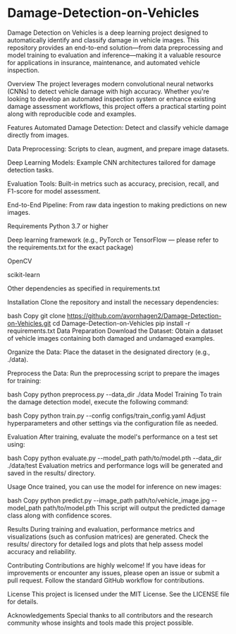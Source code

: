 # Damage-Detection-on-Vehicles
Damage Detection on Vehicles is a deep learning project designed to automatically identify and classify damage in vehicle images. This repository provides an end-to-end solution—from data preprocessing and model training to evaluation and inference—making it a valuable resource for applications in insurance, maintenance, and automated vehicle inspection.

Overview
The project leverages modern convolutional neural networks (CNNs) to detect vehicle damage with high accuracy. Whether you're looking to develop an automated inspection system or enhance existing damage assessment workflows, this project offers a practical starting point along with reproducible code and examples.

Features
Automated Damage Detection: Detect and classify vehicle damage directly from images.

Data Preprocessing: Scripts to clean, augment, and prepare image datasets.

Deep Learning Models: Example CNN architectures tailored for damage detection tasks.

Evaluation Tools: Built-in metrics such as accuracy, precision, recall, and F1-score for model assessment.

End-to-End Pipeline: From raw data ingestion to making predictions on new images.

Requirements
Python 3.7 or higher

Deep learning framework (e.g., PyTorch or TensorFlow — please refer to the requirements.txt for the exact package)

OpenCV

scikit-learn

Other dependencies as specified in requirements.txt

Installation
Clone the repository and install the necessary dependencies:

bash
Copy
git clone https://github.com/avornhagen2/Damage-Detection-on-Vehicles.git
cd Damage-Detection-on-Vehicles
pip install -r requirements.txt
Data Preparation
Download the Dataset:
Obtain a dataset of vehicle images containing both damaged and undamaged examples.

Organize the Data:
Place the dataset in the designated directory (e.g., ./data).

Preprocess the Data:
Run the preprocessing script to prepare the images for training:

bash
Copy
python preprocess.py --data_dir ./data
Model Training
To train the damage detection model, execute the following command:

bash
Copy
python train.py --config configs/train_config.yaml
Adjust hyperparameters and other settings via the configuration file as needed.

Evaluation
After training, evaluate the model's performance on a test set using:

bash
Copy
python evaluate.py --model_path path/to/model.pth --data_dir ./data/test
Evaluation metrics and performance logs will be generated and saved in the results/ directory.

Usage
Once trained, you can use the model for inference on new images:

bash
Copy
python predict.py --image_path path/to/vehicle_image.jpg --model_path path/to/model.pth
This script will output the predicted damage class along with confidence scores.

Results
During training and evaluation, performance metrics and visualizations (such as confusion matrices) are generated. Check the results/ directory for detailed logs and plots that help assess model accuracy and reliability.

Contributing
Contributions are highly welcome! If you have ideas for improvements or encounter any issues, please open an issue or submit a pull request. Follow the standard GitHub workflow for contributions.

License
This project is licensed under the MIT License. See the LICENSE file for details.

Acknowledgements
Special thanks to all contributors and the research community whose insights and tools made this project possible.

